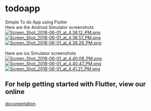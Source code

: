 # todoapp <br>
Simple To do App using Flutter <br>
Here are  the Andriod Simulator screenshots<br>
[![Screen_Shot_2018-06-01_at_4.38.12_PM.png](https://s22.postimg.cc/kw9w8ddtt/Screen_Shot_2018-06-01_at_4.38.12_PM.png)](https://postimg.cc/image/60bd0s2f1/)
[![Screen_Shot_2018-06-01_at_4.38.57_PM.png](https://s22.postimg.cc/ugtivbg1d/Screen_Shot_2018-06-01_at_4.38.57_PM.png)](https://postimg.cc/image/rmqdhvdv1/)
[![Screen_Shot_2018-06-01_at_4.39.26_PM.png](https://s22.postimg.cc/3vr000t69/Screen_Shot_2018-06-01_at_4.39.26_PM.png)](https://postimg.cc/image/5njyuxcj1/)<br><br>
Here are ios Simulator screenshots <br>
[![Screen_Shot_2018-06-01_at_4.40.09_PM.png](https://s22.postimg.cc/e77y5xhtt/Screen_Shot_2018-06-01_at_4.40.09_PM.png)](https://postimg.cc/image/fm9iuniwt/)
[![Screen_Shot_2018-06-01_at_4.40.47_PM.png](https://s22.postimg.cc/6r8ok6za9/Screen_Shot_2018-06-01_at_4.40.47_PM.png)](https://postimg.cc/image/4mobj3xnh/)
[![Screen_Shot_2018-06-01_at_4.41.21_PM.png](https://s22.postimg.cc/wa10xc0vl/Screen_Shot_2018-06-01_at_4.41.21_PM.png)](https://postimg.cc/image/he2hpqpgt/)

## For help getting started with Flutter, view our online
[documentation](https://flutter.io/).
